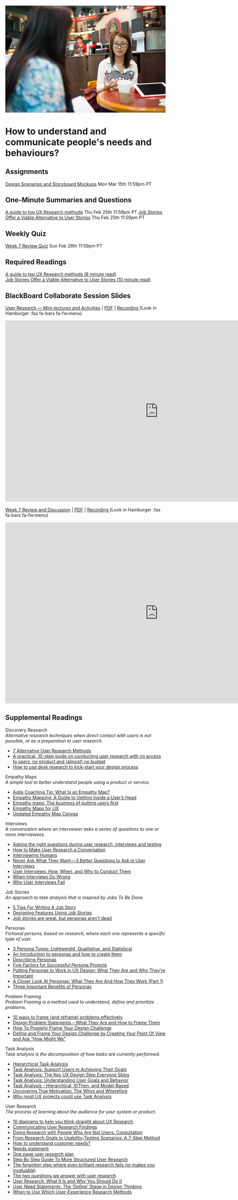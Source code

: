 ![Coffee Shop](assets/images/13966760787_2d0975e6bc_k.jpg ':class=banner-image')

# How to understand and communicate people's needs and behaviours?

## Assignments
[Design Scenarios and Storyboard Mockups](https://canvas.sfu.ca/courses/59869/assignments/583038)<span class='badge'> Mon Mar 15th 11:59pm PT</span>

## One-Minute Summaries and Questions  
[A guide to top UX Research methods](https://canvas.sfu.ca/courses/59869/assignments/583026) <span class='badge'> Thu Feb 25th 11:59pm PT</span>
[Job Stories Offer a Viable Alternative to User Stories](https://canvas.sfu.ca/courses/59869/assignments/583036) <span class='badge'> Thu Feb 25th 11:59pm PT</span>

## Weekly Quiz
[Week 7 Review Quiz](https://canvas.sfu.ca/courses/59869/assignments/583049) <span class='badge'> Sun Feb 28th 11:59pm PT </span>

## Required Readings  
[A guide to top UX Research methods (8 minute read)](https://uxdesign.cc/a-guide-to-top-ux-research-methods-1adef6d46efe)  
[Job Stories Offer a Viable Alternative to User Stories (10 minute read)](https://www.mountaingoatsoftware.com/blog/job-stories-offer-a-viable-alternative-to-user-stories)  

## BlackBoard Collaborate Session Slides
[User Research — Mini-lectures and Activities](https://docs.google.com/presentation/d/e/2PACX-1vRWW-x6Q3e1PEKz3PTRD5zRzTaIIji2pmI1lmaO3AKkmDbRQIA1BpxExPDf1m5H5Q_Jvx8nGk_Rg1Kl/pub?start=false&loop=false&delayms=3000) | [PDF](https://canvas.sfu.ca/courses/59869/files/folder/Downloads/Slides%20PDFs/Mini-Lectures%20and%20Activities/Week-07) | [Recording ](https://canvas.sfu.ca/courses/59869/external_tools/3544) (Look in Hamburger :fas fa-bars fa-fw:menu)  

<div class="video-container-16by9"><iframe src="https://docs.google.com/presentation/d/e/2PACX-1vRWW-x6Q3e1PEKz3PTRD5zRzTaIIji2pmI1lmaO3AKkmDbRQIA1BpxExPDf1m5H5Q_Jvx8nGk_Rg1Kl/embed?start=false&loop=false&delayms=3000" frameborder="0" width="960" height="569" allowfullscreen="true" mozallowfullscreen="true" webkitallowfullscreen="true"></iframe></div>

[Week 7 Review and Discussion](https://docs.google.com/presentation/d/e/2PACX-1vTBZJSyvjdaTTc-FRtrf20vDvfNp18DbjUfdp339G0KCRUE7YjfafDQoVv8CDIIP95BrxyyPf2ZzE06/pub?start=false&loop=false&delayms=3000) | [PDF](https://canvas.sfu.ca/courses/59869/files/folder/Downloads/Slides%20PDFs/Review%20and%20Discussion/Week-07) | [Recording ](https://canvas.sfu.ca/courses/59869/external_tools/3544) (Look in Hamburger :fas fa-bars fa-fw:menu)  

<div class="video-container-16by9"><iframe src="https://docs.google.com/presentation/d/e/2PACX-1vTBZJSyvjdaTTc-FRtrf20vDvfNp18DbjUfdp339G0KCRUE7YjfafDQoVv8CDIIP95BrxyyPf2ZzE06/embed?start=false&loop=false&delayms=3000" frameborder="0" width="960" height="569" allowfullscreen="true" mozallowfullscreen="true" webkitallowfullscreen="true"></iframe></div>

## Supplemental Readings  

Discovery Research  
_Alternative research techniques when direct contact with users is not possible, or as a preparation to user research._

*  [7 Alternative User Research Methods](https://www.koruux.com/blog/7-alternative-user-research-methods/)
*  [A practical, 10-step guide on conducting user research with no access to users, no product and (almost) no budget](https://uxdesign.cc/a-practical-guide-on-conducting-user-research-with-no-access-to-users-and-no-product-e7face850ce2)
*  [How to use desk research to kick-start your design process](https://uxdesign.cc/how-to-use-desk-research-to-kick-start-your-design-process-aab6e67fd7a4)

Empathy Maps  
_A simple tool to better understand people using a product or service._  

*  [Agile Coaching Tip: What Is an Empathy Map?](http://www.solutionsiq.com/what-is-an-empathy-map/)  
*  [Empathy Mapping: A Guide to Getting Inside a User’s Head](https://www.uxbooth.com/articles/empathy-mapping-a-guide-to-getting-inside-a-users-head/)  
*  [Empathy maps: The business of putting users first](https://www.invisionapp.com/inside-design/empathy-maps-ux/)  
*  [Empathy Maps for UX](http://www.tadpull.com/tools/how-to-use-empathy-map-for-user-experience-mapping.php)  
*  [Updated Empathy Map Canvas](https://medium.com/the-xplane-collection/updated-empathy-map-canvas-46df22df3c8a)  

Interviews  
_A conversation where an interviewer asks a series of questions to one or more interviewees._

*  [Asking the right questions during user research, interviews and testing](https://uxdesign.cc/asking-the-right-questions-on-user-research-interviews-and-testing-427261742a67)
*  [How to Make User Research a Conversation](https://www.uxmatters.com/mt/archives/2018/05/how-to-make-user-research-a-conversation.php)
*  [Interviewing Humans](http://alistapart.com/article/interviewing-humans)  
*  [Never Ask What They Want — 3 Better Questions to Ask in User Interviews](https://medium.com/user-research/never-ask-what-they-want-3-better-questions-to-ask-in-user-interviews-aeddd2a2101e#.21nbp2ly8)  
*  [User Interviews: How, When, and Why to Conduct Them](https://www.nngroup.com/articles/user-interviews/)
*  [When Interviews Go Wrong](http://www.uxmatters.com/mt/archives/2011/04/when-interviews-go-wrong.php)
*  [Why User Interviews Fail](https://www.nngroup.com/articles/why-user-interviews-fail/)

Job Stories  
_An approach to task analysis that is inspired by Jobs To Be Done._

*  [5 Tips For Writing A Job Story](https://jtbd.info/5-tips-for-writing-a-job-story-7c9092911fc9)  
*  [Designing Features Using Job Stories](https://www.intercom.com/blog/using-job-stories-design-features-ui-ux/)  
*  [Job stories are great, but personas aren't dead](http://www.elezea.com/2013/12/job-stories-and-personas-sitting-in-a-tree/)  

Personas  
_Fictional persons, based on research, where each one represents a specific type of user._

*  [3 Persona Types: Lightweight, Qualitative, and Statistical](https://www.nngroup.com/articles/persona-types/)  
*  [An introduction to personas and how to create them](http://www.steptwo.com.au/papers/kmc_personas/index.html)  
*  [Describing Personas](https://medium.com/@indiyoung/describing-personas-af992e3fc527#.uqj6h6mb2)  
*  [Five Factors for Successful Persona Projects](https://articles.uie.com/successful_persona_projects/)  
*  [Putting Personas to Work in UX Design: What They Are and Why They’re Important](https://blog.adobe.com/en/publish/2017/09/29/putting-personas-to-work-in-ux-design-what-they-are-and-why-theyre-important.html#gs.jz18x9)  
*  [A Closer Look At Personas: What They Are And How They Work (Part 1)](http://www.smashingmagazine.com/2014/08/06/a-closer-look-at-personas-part-1/)  
*  [Three Important Benefits of Personas](https://articles.uie.com/benefits_of_personas/)

Problem Framing  
_Problem Framing is a method used to understand, define and prioritize problems._

*  [10 ways to frame (and reframe) problems effectively](https://uxplanet.org/a-guide-to-problem-framing-ae58713364ec)  
*  [Design Problem Statements – What They Are and How to Frame Them](https://www.toptal.com/designers/product-design/design-problem-statement)  
*  [How To Properly Frame Your Design Challenge](https://uxdesign.cc/how-to-properly-frame-your-design-challenge-eccb4d89cb83)  
*  [Define and Frame Your Design Challenge by Creating Your Point Of View and Ask “How Might We”](https://www.interaction-design.org/literature/article/define-and-frame-your-design-challenge-by-creating-your-point-of-view-and-ask-how-might-we)

Task Analysis  
_Task analysis is the decomposition of how tasks are currently performed._

*  [Hierarchical Task Analysis](http://www.uxmatters.com/mt/archives/2010/02/hierarchical-task-analysis.php)  
*  [Task Analysis: Support Users in Achieving Their Goals](https://www.nngroup.com/articles/task-analysis/)
*  [Task Analysis: The Key UX Design Step Everyone Skips](https://searchenginewatch.com/sew/how-to/2336547/task-analysis-the-key-ux-design-step-everyone-skips)
*  [Task Analysis: Understanding User Goals and Behavior](https://xd.adobe.com/ideas/process/user-research/task-analysis-ux-with-example/)
*  [Task Analysis - Hierarchical, If/Then, and Model-Based](http://siteresources.worldbank.org/WBI/Resources/213798-1194538727144/4Final-Task_Analysis.pdf)  
*  [Uncovering True Motivation: The Whys and Wherefore](http://www.stcsig.org/usability/newsletter/0310-motivation.html)  
*  [Why most UX projects could use Task Analysis](https://uxdesign.cc/most-ux-projects-could-use-task-analysis-7244e8cf9916)  

User Research  
_The process of learning about the audience for your system or product._

*  [10 diagrams to help you think straight about UX Research](https://www.userfocus.co.uk/articles/think-straight-about-UX-Research.html)
*  [Communicating User Research Findings](http://www.uxmatters.com/mt/archives/2012/02/communicating-user-research-findings.php)
*  [Doing Research with People Who Are Not Users: Consultation](https://www.uxmatters.com/mt/archives/2017/08/doing-research-with-people-who-are-not-users-consultation.php)
*  [From Research Goals to Usability-Testing Scenarios: A 7-Step Method](https://www.nngroup.com/articles/ux-research-goals-to-scenarios/)
*  [How to understand customer needs?](https://uxplanet.org/how-to-understand-customer-needs-22a987f92a71)
*  [Needs statement](https://www.ibm.com/design/thinking/page/toolkit/activity/needs-statements)  
*  [One page user research plan](http://uxdesign.smashingmagazine.com/2012/01/26/ux-research-plan-stakeholders-love/)  
*  [Step By Step Guide To More Structured User Research](http://blog.usabilla.com/step-by-step-guide-to-more-structured-user-research/)  
*  [The forgotten step where even brilliant research fails (or makes you invaluable)](https://uxdesign.cc/the-forgotten-step-where-even-brilliant-research-fails-or-makes-you-invaluable-6ddec8481c80)  
*  [The two questions we answer with user research](http://www.userfocus.co.uk/articles/the_two_questions_we_answer_with_user_research.html)  
*  [User Research: What It Is and Why You Should Do It](https://www.interaction-design.org/literature/article/user-research-what-it-is-and-why-you-should-do-it)  
*  [User Need Statements: The ‘Define’ Stage in Design Thinking](https://www.nngroup.com/articles/user-need-statements/)  
*  [When to Use Which User-Experience Research Methods](https://www.nngroup.com/articles/which-ux-research-methods/)  

